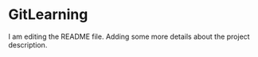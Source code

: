 # GitLearning
I am editing the README file. Adding some more details about the project description.

